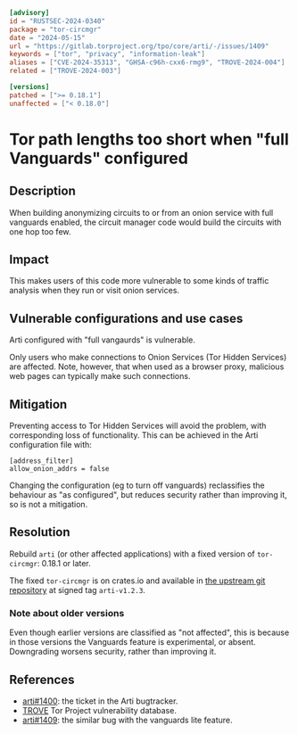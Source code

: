 ```toml
[advisory]
id = "RUSTSEC-2024-0340"
package = "tor-circmgr"
date = "2024-05-15"
url = "https://gitlab.torproject.org/tpo/core/arti/-/issues/1409"
keywords = ["tor", "privacy", "information-leak"]
aliases = ["CVE-2024-35313", "GHSA-c96h-cxx6-rmg9", "TROVE-2024-004"]
related = ["TROVE-2024-003"]

[versions]
patched = [">= 0.18.1"]
unaffected = ["< 0.18.0"]
```

# Tor path lengths too short when "full Vanguards" configured

## Description

When building anonymizing circuits to or from an onion service with 
full vanguards enabled, 
the circuit manager code would build the circuits with one hop too few.

## Impact

This makes users of this code more vulnerable to some kinds of traffic analysis
when they run or visit onion services.

## Vulnerable configurations and use cases

Arti configured with "full vangaurds" is vulnerable.

Only users who make connections to Onion Services
(Tor Hidden Services) are affected.
Note, however, that when used as a browser proxy,
malicious web pages can typically make such connections.

## Mitigation

Preventing access to Tor Hidden Services will avoid the problem,
with corresponding loss of functionality.
This can be achieved in the Arti configuration file with:

```
[address_filter]
allow_onion_addrs = false
```

Changing the configuration (eg to turn off vanguards)
reclassifies the behaviour as "as configured",
but reduces security rather than improving it,
so is not a mitigation.

## Resolution

Rebuild `arti` (or other affected applications)
with a fixed version of `tor-circmgr`:
0.18.1 or later.

The fixed `tor-circmgr` is on crates.io and available in
[the upstream git repository](https://gitlab.torproject.org/tpo/core/arti)
at signed tag `arti-v1.2.3`.

### Note about older versions

Even though earlier versions are classified as "not affected",
this is because in those versions the Vanguards feature
is experimental, or absent.
Downgrading worsens security, rather than improving it.

## References

 * [arti#1400](https://gitlab.torproject.org/tpo/core/arti/-/issues/1400):
   the ticket in the Arti bugtracker.
 * [TROVE](https://gitlab.torproject.org/tpo/core/team/-/wikis/NetworkTeam/TROVE)
   Tor Project vulnerability database.
 * [arti#1409](https://gitlab.torproject.org/tpo/core/arti/-/issues/1409):
   the similar bug with the vanguards lite feature.
